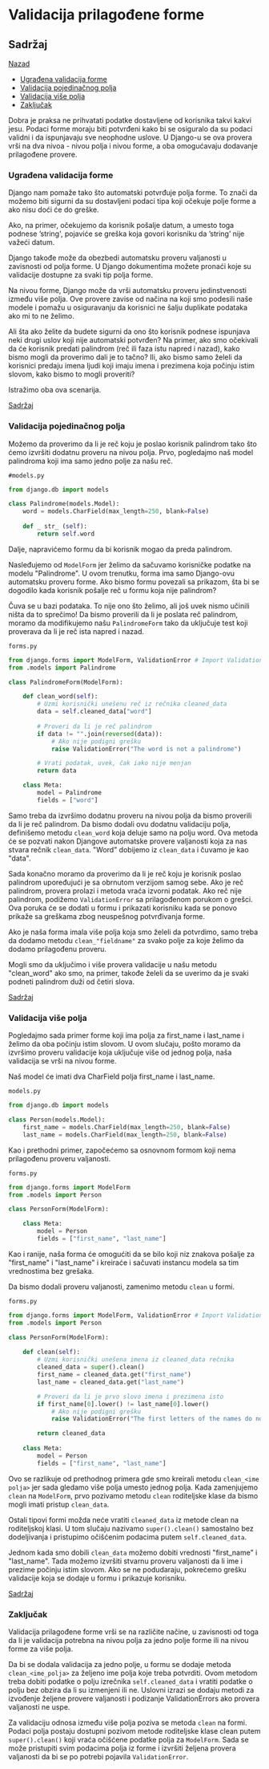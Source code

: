 # Validacija prilagođene forme

## Sadržaj

[Nazad](sadrzaj.md)

- [Ugrađena validacija forme](#ugrađena-validacija-forme)
- [Validacija pojedinačnog polja](#validacija-pojedinačnog-polja)
- [Validacija više polja](#validacija-više-polja)
- [Zaključak](#zaključak)

Dobra je praksa ne prihvatati podatke dostavljene od korisnika takvi kakvi jesu.  Podaci forme moraju biti potvrđeni kako bi se osiguralo da su podaci validni i da ispunjavaju sve neophodne uslove. U Django-u se ova provera vrši na dva nivoa - nivou polja i nivou forme, a oba omogućavaju dodavanje prilagođene provere.

### Ugrađena validacija forme

Django nam pomaže tako što automatski potvrđuje polja forme. To znači da možemo biti sigurni da su dostavljeni podaci tipa koji očekuje polje forme a ako nisu doći će do greške.

Ako, na primer, očekujemo da korisnik pošalje datum, a umesto toga podnese ’string', pojaviće se greška koja govori korisniku da ’string’ nije važeći datum.

Django takođe može da obezbedi automatsku proveru valjanosti u zavisnosti od polja forme. U Django dokumentima možete pronaći koje su validacije dostupne za svaki tip polja forme.

Na nivou forme, Django može da vrši automatsku proveru jedinstvenosti između više polja. Ove provere zavise od načina na koji smo podesili naše modele i pomažu u osiguravanju da korisnici ne šalju duplikate podataka ako mi to ne želimo.

Ali šta ako želite da budete sigurni da ono što korisnik podnese ispunjava neki drugi uslov koji nije automatski potvrđen? Na primer, ako smo očekivali da će korisnik predati palindrom (reč ili faza istu napred i nazad), kako bismo mogli da proverimo dali je to tačno? Ili, ako bismo samo želeli da korisnici predaju
imena ljudi koji imaju imena i prezimena koja počinju istim slovom, kako bismo to mogli proveriti?

Istražimo oba ova scenarija.

[Sadržaj](#sadržaj)

### Validacija pojedinačnog polja

Možemo da proverimo da li je reč koju je poslao korisnik palindrom tako što ćemo izvršiti dodatnu proveru na nivou polja. Prvo, pogledajmo naš model palindroma koji ima samo jedno polje za našu reč.

`#models.py`

```py
from django.db import models

class Palindrome(models.Model):
    word = models.CharField(max_length=250, blank=False)
    
    def _ str_ (self):
        return self.word
```

Dalje, napravićemo formu da bi korisnik mogao da preda palindrom.

Nasleđujemo od `ModelForm` jer želimo da sačuvamo korisničke podatke na modelu "Palindrome". U ovom trenutku, forma ima samo Django-ovu automatsku proveru forme. Ako bismo formu povezali sa prikazom, šta bi se dogodilo kada korisnik pošalje reč u formu koja nije palindrom?

Čuva se u bazi podataka. To nije ono što želimo, ali još uvek nismo učinili ništa da to sprečimo! Da bismo proverili da li je poslata reč palindrom, moramo da modifikujemo našu `PalindromeForm` tako da uključuje test koji proverava da li je reč ista napred i nazad.

`forms.py`

```py
from django.forms import ModelForm, ValidationError # Import ValidationError
from .models import Palindrome

class PalindromeForm(ModelForm):

    def clean_word(self):
        # Uzmi korisnički unešenu reč iz rečnika cleaned_data
        data = self.cleaned_data["word"]
        
        # Proveri da li je reč palindrom
        if data != "".join(reversed(data)):
            # Ako nije podigni grešku
            raise ValidationError("The word is not a palindrome")

        # Vrati podatak, uvek, čak iako nije menjan
        return data

    class Meta:
        model = Palindrome
        fields = ["word"]
```

Samo treba da izvršimo dodatnu proveru na nivou polja da bismo proverili da li je reč palindrom. Da bismo dodali ovu dodatnu validaciju polja, definišemo metodu `clean_word` koja deluje samo na polju word. Ova metoda će se pozvati nakon Djangove automatske provere valjanosti koja za nas stvara rečnik `clean_data`.
"Word" dobijemo iz `clean_data` i čuvamo je kao "data".

Sada konačno moramo da proverimo da li je reč koju je korisnik poslao palindrom upoređujući je sa obrnutom verzijom samog sebe. Ako je reč palindrom, provera prolazi i metoda vraća izvorni podatak. Ako reč nije palindrom, podižemo `ValidationError` sa prilagođenom porukom o grešci. Ova poruka će se dodati
u formu i prikazati korisniku kada se ponovo prikaže sa greškama zbog neuspešnog potvrđivanja forme.

Ako je naša forma imala više polja koja smo želeli da potvrdimo, samo treba da dodamo metodu `clean_"fieldname"` za svako polje za koje želimo da dodamo prilagođenu proveru.

Mogli smo da uključimo i više provera validacije u našu metodu "clean_word" ako smo, na primer, takođe želeli da se uverimo da je svaki podneti palindrom duži od četiri slova.

[Sadržaj](#sadržaj)

### Validacija više polja

Pogledajmo sada primer forme koji ima polja za first_name i last_name i želimo da oba počinju istim slovom. U ovom slučaju, pošto moramo da izvršimo proveru validacije koja uključuje više od jednog polja, naša validacija se vrši na nivou forme.

Naš model će imati dva CharField polja first_name i last_name.

`models.py`

```py
from django.db import models

class Person(models.Model):
    first_name = models.CharField(max_length=250, blank=False)
    last_name = models.CharField(max_length=250, blank=False)
```

Kao i prethodni primer, započećemo sa osnovnom formom koji nema prilagođenu proveru valjanosti.

`forms.py`

```py
from django.forms import ModelForm
from .models import Person

class PersonForm(ModelForm):

    class Meta:
        model = Person
        fields = ["first_name", "last_name"]
```

Kao i ranije, naša forma će omogućiti da se bilo koji niz znakova pošalje za "first_name" i "last_name" i kreiraće i sačuvati instancu modela sa tim vrednostima bez grešaka.

Da bismo dodali proveru valjanosti, zamenimo metodu `clean` u formi.

`forms.py`

```py
from django.forms import ModelForm, ValidationError # Import ValidationError
from .models import Person

class PersonForm(ModelForm):
    
    def clean(self):
        # Uzmi korisnički unešena imena iz cleaned_data rečnika
        cleaned_data = super().clean()
        first_name = cleaned_data.get("first_name")
        last_name = cleaned_data.get("last_name")

        # Proveri da li je prvo slovo imena i prezimena isto
        if first_name[0].lower() != last_name[0].lower()
            # Ako nije podigni grešku
            raise ValidationError("The first letters of the names do not match")

        return cleaned_data
    
    class Meta:
        model = Person
        fields = ["first_name", "last_name"]
```

Ovo se razlikuje od prethodnog primera gde smo kreirali metodu `clean_<ime polja>` jer sada gledamo više polja umesto jednog polja. Kada zamenjujemo `clean` na `ModelForm`, prvo pozivamo metodu `clean` roditeljske klase da bismo mogli imati pristup `clean_data`.

Ostali tipovi formi možda neće vratiti `cleaned_data` iz metode clean na roditeljskoj klasi. U tom slučaju nazivamo `super().clean()` samostalno bez dodeljivanja i pristupimo očišćenim podacima putem `self.cleaned_data`.

Jednom kada smo dobili `clean_data` možemo dobiti vrednosti "first_name" i "last_name". Tada možemo izvršiti stvarnu proveru valjanosti da li ime i prezime počinju istim slovom. Ako se ne podudaraju, pokrećemo grešku validacije koja se dodaje u formu i prikazuje korisniku.

[Sadržaj](#sadržaj)

### Zaključak

Validacija prilagođene forme vrši se na različite načine, u zavisnosti od toga da li je validacija potrebna na nivou polja za jedno polje forme ili na nivou forme za više polja.

Da bi se dodala validacija za jedno polje, u formu se dodaje metoda `clean_<ime_polja>` za željeno ime polja koje treba potvrditi. Ovom metodom treba dobiti podatke o polju izrečnika `self.cleaned_data` i vratiti podatke o polju bez obzira da li su izmenjeni ili ne. Uslovni izrazi se dodaju metodi za izvođenje željene provere valjanosti i podizanje ValidationErrors ako provera valjanosti ne uspe.

Za validaciju odnosa između više polja poziva se metoda `clean` na formi. Podaci polja postaju dostupni pozivom metode roditeljske klase clean putem `super().clean()` koji vraća očišćene podatke polja za `ModelForm`. Sada se može pristupiti svim podacima polja iz forme i izvršiti željena provera valjanosti da bi se po potrebi pojavila `ValidationError`.

